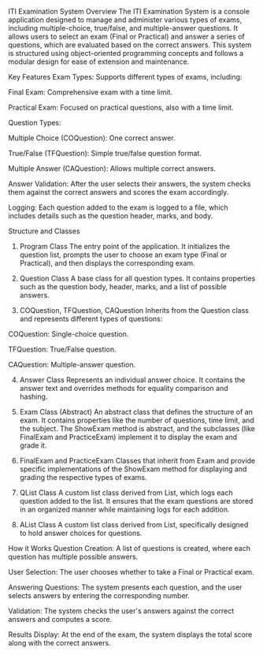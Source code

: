 ITI Examination System
Overview
The ITI Examination System is a console application designed to manage and administer various types of exams, including multiple-choice, true/false, and multiple-answer questions. It allows users to select an exam (Final or Practical) and answer a series of questions, which are evaluated based on the correct answers. This system is structured using object-oriented programming concepts and follows a modular design for ease of extension and maintenance.

Key Features
Exam Types: Supports different types of exams, including:

Final Exam: Comprehensive exam with a time limit.

Practical Exam: Focused on practical questions, also with a time limit.

Question Types:

Multiple Choice (COQuestion): One correct answer.

True/False (TFQuestion): Simple true/false question format.

Multiple Answer (CAQuestion): Allows multiple correct answers.

Answer Validation: After the user selects their answers, the system checks them against the correct answers and scores the exam accordingly.

Logging: Each question added to the exam is logged to a file, which includes details such as the question header, marks, and body.

Structure and Classes
1. Program Class
The entry point of the application. It initializes the question list, prompts the user to choose an exam type (Final or Practical), and then displays the corresponding exam.

2. Question Class
A base class for all question types. It contains properties such as the question body, header, marks, and a list of possible answers.

3. COQuestion, TFQuestion, CAQuestion
Inherits from the Question class and represents different types of questions:

COQuestion: Single-choice question.

TFQuestion: True/False question.

CAQuestion: Multiple-answer question.

4. Answer Class
Represents an individual answer choice. It contains the answer text and overrides methods for equality comparison and hashing.

5. Exam Class (Abstract)
An abstract class that defines the structure of an exam. It contains properties like the number of questions, time limit, and the subject. The ShowExam method is abstract, and the subclasses (like FinalExam and PracticeExam) implement it to display the exam and grade it.

6. FinalExam and PracticeExam
Classes that inherit from Exam and provide specific implementations of the ShowExam method for displaying and grading the respective types of exams.

7. QList Class
A custom list class derived from List<Question>, which logs each question added to the list. It ensures that the exam questions are stored in an organized manner while maintaining logs for each addition.

8. AList Class
A custom list class derived from List<Answer>, specifically designed to hold answer choices for questions.

How it Works
Question Creation: A list of questions is created, where each question has multiple possible answers.

User Selection: The user chooses whether to take a Final or Practical exam.

Answering Questions: The system presents each question, and the user selects answers by entering the corresponding number.

Validation: The system checks the user's answers against the correct answers and computes a score.

Results Display: At the end of the exam, the system displays the total score along with the correct answers.
